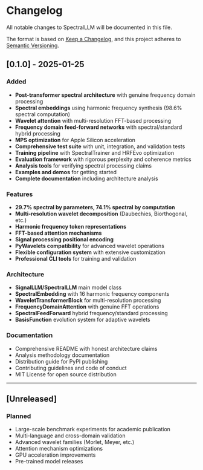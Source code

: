 # Changelog

All notable changes to SpectralLLM will be documented in this file.

The format is based on [Keep a Changelog](https://keepachangelog.com/en/1.0.0/),
and this project adheres to [Semantic Versioning](https://semver.org/spec/v2.0.0.html).

## [0.1.0] - 2025-01-25

### Added
- **Post-transformer spectral architecture** with genuine frequency domain processing
- **Spectral embeddings** using harmonic frequency synthesis (98.6% spectral computation)
- **Wavelet attention** with multi-resolution FFT-based processing
- **Frequency domain feed-forward networks** with spectral/standard hybrid processing
- **MPS optimization** for Apple Silicon acceleration
- **Comprehensive test suite** with unit, integration, and validation tests
- **Training pipeline** with SpectralTrainer and HRFEvo optimization
- **Evaluation framework** with rigorous perplexity and coherence metrics
- **Analysis tools** for verifying spectral processing claims
- **Examples and demos** for getting started
- **Complete documentation** including architecture analysis

### Features
- **29.7% spectral by parameters, 74.1% spectral by computation**
- **Multi-resolution wavelet decomposition** (Daubechies, Biorthogonal, etc.)
- **Harmonic frequency token representations** 
- **FFT-based attention mechanisms**
- **Signal processing positional encoding**
- **PyWavelets compatibility** for advanced wavelet operations
- **Flexible configuration system** with extensive customization
- **Professional CLI tools** for training and validation

### Architecture
- **SignalLLM/SpectralLLM** main model class
- **SpectralEmbedding** with 16 harmonic frequency components  
- **WaveletTransformerBlock** for multi-resolution processing
- **FrequencyDomainAttention** with genuine FFT operations
- **SpectralFeedForward** hybrid frequency/standard processing
- **BasisFunction** evolution system for adaptive wavelets

### Documentation
- Comprehensive README with honest architecture claims
- Analysis methodology documentation
- Distribution guide for PyPI publishing
- Contributing guidelines and code of conduct
- MIT License for open source distribution

---

## [Unreleased]

### Planned
- Large-scale benchmark experiments for academic publication
- Multi-language and cross-domain validation
- Advanced wavelet families (Morlet, Meyer, etc.)
- Attention mechanism optimizations
- GPU acceleration improvements
- Pre-trained model releases 